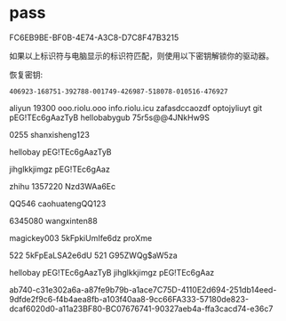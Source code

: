 # pass
FC6EB9BE-BF0B-4E74-A3C8-D7C8F47B3215

如果以上标识符与电脑显示的标识符匹配，则使用以下密钥解锁你的驱动器。

恢复密钥: 

	406923-168751-392788-001749-426987-518078-010516-476927

 aliyun 19300 ooo.riolu.ooo info.riolu.icu
zafasdccaozdf optojyliuyt
git pEG!TEc6gAazTyB
hellobabygub 75r5s@@4JNkHw9S

0255 shanxisheng123

hellobay pEG!TEc6gAazTyB

jihglkkjimgz pEG!TEc6gAaz

zhihu 1357220 Nzd3WAa6Ec

QQ546 caohuatengQQ123

6345080 wangxinten88

magickey003 5kFpkiUmIfe6dz proXme

522 5kFpEaLSA2e6dU 521 G95ZWQg$aW5za

hellobay pEG!TEc6gAazTyB jihglkkjimgz pEG!TEc6gAaz

ab740-c31e302a6a-a87fe9b79b-a1ace7C75D-4110E2d694-251db14eed-9dfde2f9c6-f4b4aea8fb-a103f40aa8-9cc66FA333-57180de823-dcaf6020d0-a11a23BF80-BC07676741-90327aeb4a-ffa3cacd74-e36c7
